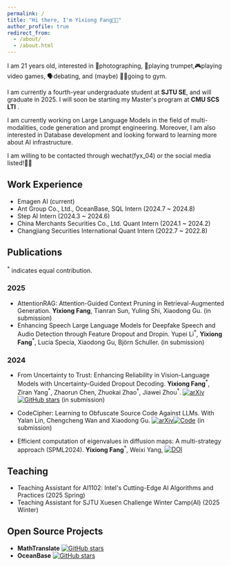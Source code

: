 ```yaml
---
permalink: /
title: "Hi there, I'm Yixiong Fang👋🏼"
author_profile: true
redirect_from: 
  - /about/
  - /about.html
---
```

I am 21 years old, interested in 📸photographing, 🎺playing trumpet,🎮playing video games, 🗣️debating, and (maybe) 🏋🏼going to gym.

I am currently a fourth-year undergraduate student at **SJTU SE**, and will graduate in 2025. I will soon be starting my Master's program at **CMU SCS LTI** .

I am currently working on Large Language Models in the field of multi-modalities, code generation and prompt engineering. Moreover, I am also interested in Database development and looking forward to learning more about AI infrastructure.

I am willing to be contacted through wechat(fyx_04) or the social media listed!👏🏼

## Work Experience
- Emagen AI (current)
- Ant Group Co., Ltd., OceanBase, SQL Intern (2024.7 ~ 2024.8)
- Step AI Intern (2024.3 ~ 2024.6)
- China Merchants Securities Co., Ltd. Quant Intern (2024.1 ~ 2024.2)
- Changjiang Securities International Quant Intern (2022.7 ~ 2022.8)

## Publications
<sup>\*</sup> indicates equal contribution.

### 2025
- AttentionRAG: Attention-Guided Context Pruning in Retrieval-Augmented Generation. **Yixiong Fang**, Tianran Sun, Yuling Shi, Xiaodong Gu. (in submission)
- Enhancing Speech Large Language Models for Deepfake Speech and Audio Detection through Feature Dropout and Dropin. Yupei Li<sup>\*</sup>, **Yixiong Fang**<sup>\*</sup>, Lucia Specia, Xiaodong Gu, Björn Schuller. (in submission)

### 2024
- From Uncertainty to Trust: Enhancing Reliability in Vision-Language Models
  with Uncertainty-Guided Dropout Decoding. **Yixiong Fang**<sup>\*</sup>, Ziran Yang<sup>\*</sup>, Zhaorun Chen, Zhuokai Zhao<sup>†</sup>, Jiawei Zhou<sup>†</sup>. [![arXiv](https://img.shields.io/badge/arXiv-2412.06474-b31b1b)](https://arxiv.org/abs/2412.06474)
  [![GitHub stars](https://badgen.net/github/stars/kigb/DropoutDecoding)](https://github.com/kigb/DropoutDecoding) (in submission)
- CodeCipher: Learning to Obfuscate Source Code Against LLMs. With Yalan Lin, Chengcheng Wan and Xiaodong Gu. [![arXiv](https://img.shields.io/badge/arXiv-2410.05797-b31b1b)](https://arxiv.org/abs/2410.05797)[![Code](https://img.shields.io/badge/Code-Anon-blue)](https://anonymous.4open.science/r/CodeCipher_final-9D7E/README.md)  (in submission)

- Efficient computation of eigenvalues in diffusion maps: A multi-strategy approach (SPML2024). **Yixiong Fang**<sup>\*</sup>, Weixi Yang, [![DOI](https://badgen.net/badge/DOI/10.54254%2F2755%2D2721%2F55%2F20241429/blue)](https://doi.org/10.54254/2755-2721/55/20241429)

## Teaching
- Teaching Assistant for AI1102: Intel's Cutting-Edge AI Algorithms and Practices (2025 Spring)
- Teaching Assistant for SJTU Xuesen Challenge Winter Camp(AI) (2025 Winter)

## Open Source Projects
- **MathTranslate** [![GitHub stars](https://badgen.net/github/stars/SUSYUSTC/MathTranslate)](https://github.com/SUSYUSTC/MathTranslate)
- **OceanBase** [![GitHub stars](https://badgen.net/github/stars/oceanbase/oceanbase)](https://github.com/oceanbase/oceanbase)